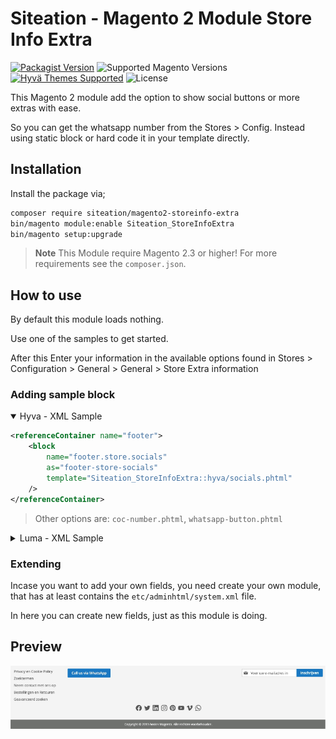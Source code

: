 # Siteation - Magento 2 Module Store Info Extra

[![Packagist Version](https://img.shields.io/packagist/v/siteation/magento2-storeinfo-extra?style=for-the-badge)](https://packagist.org/packages/siteation/magento2-storeinfo-extra)
![Supported Magento Versions](https://img.shields.io/badge/magento-%202.3_|_2.4-brightgreen.svg?logo=magento&longCache=true&style=for-the-badge)
[![Hyvä Themes Supported](https://img.shields.io/badge/Hyva_Themes-Supported-3df0af.svg?longCache=true&style=for-the-badge)](https://hyva.io/)
![License](https://img.shields.io/github/license/Siteation/magento2-module-storeinfo-extra?color=%23234&style=for-the-badge)

This Magento 2 module add the option to show social buttons or more extras with ease.

So you can get the whatsapp number from the Stores > Config.
Instead using static block or hard code it in your template directly.

## Installation

Install the package via;

```bash
composer require siteation/magento2-storeinfo-extra
bin/magento module:enable Siteation_StoreInfoExtra
bin/magento setup:upgrade
```

> **Note** This Module require Magento 2.3 or higher!
> For more requirements see the `composer.json`.

## How to use

By default this module loads nothing.

Use one of the samples to get started.

After this Enter your information in the available options found in Stores > Configuration > General > General > Store Extra information

### Adding sample block

<details open><summary>Hyva - XML Sample</summary>

```xml
<referenceContainer name="footer">
    <block
        name="footer.store.socials"
        as="footer-store-socials"
        template="Siteation_StoreInfoExtra::hyva/socials.phtml"
    />
</referenceContainer>
```

> Other options are: `coc-number.phtml`, `whatsapp-button.phtml`

</details>

<details><summary>Luma - XML Sample</summary>

```xml
<referenceContainer name="footer">
    <block name="footer.store.socials"
        as="footer-store-socials"
        template="Siteation_StoreInfoExtra::luma/socials.phtml">
        <arguments>
            <argument name="viewModelStoreInfo" 
                xsi:type="object">Siteation\StoreInfoExtra\ViewModel\StoreInfoExtra</argument>
        </arguments>
    </block>
</referenceContainer>
```

> Other options are: `coc-number.phtml`, `whatsapp-button.phtml`

</details>

### Extending

Incase you want to add your own fields,
you need create your own module,
that has at least contains the `etc/adminhtml/system.xml` file.

In here you can create new fields, just as this module is doing.

## Preview

![Magento 2 footer with social icons](assets/preview.png)

